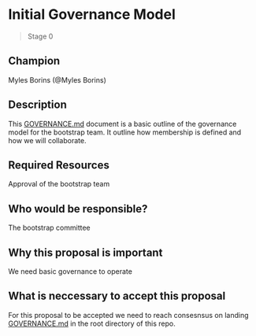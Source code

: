 # Initial Governance Model
>  Stage 0

## Champion

Myles Borins (@Myles Borins)

## Description

This [GOVERNANCE.md][] document is a basic outline of the governance model for the bootstrap team. It outline how membership is defined and how we will collaborate.

## Required Resources

Approval of the bootstrap team

## Who would be responsible?

The bootstrap committee

## Why this proposal is important

We need basic governance to operate

## What is neccessary to accept this proposal

For this proposal to be accepted we need to reach consesnsus on landing [GOVERNANCE.md][]
in the root directory of this repo.

[GOVERNANCE.md]: ./GOVERNANCE.md
